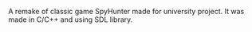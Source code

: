 A remake of classic game SpyHunter made for university project. It was made in C/C++ and using SDL library.
